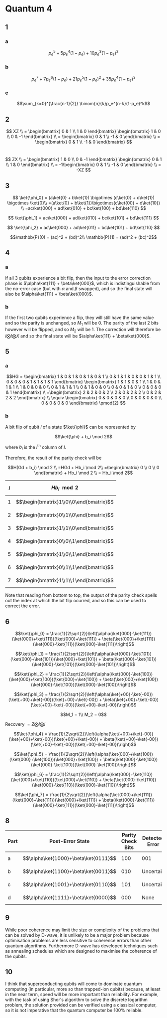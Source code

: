 # Quantum 4

## 1

### a

$$p_e^5 + 5 p_e^4(1-p_e) + 10 p_e^3(1-p_e)^2$$

### b

$$p_e^7 + 7 p_e^6(1-p_e) + 21 p_e^5(1-p_e)^2 + 35 p_e^4(1-p_e)^3$$

### c

$$\sum_{k=0}^{\frac{n-1}{2}} \binom{n}{k}p_e^{n-k}(1-p_e)^k$$

## 2

$$
XZ
\\
= \begin{bmatrix}
0 & 1 \\ 
1 & 0
\end{bmatrix}
\begin{bmatrix}
1 & 0 \\ 
0 & -1
\end{bmatrix}
\\
= \begin{bmatrix}
0 & 1 \\ 
-1 & 0
\end{bmatrix}
\\
= \begin{bmatrix}
0 & 1 \\ 
-1 & 0
\end{bmatrix}
$$
<br />

$$
ZX
\\
= \begin{bmatrix}
1 & 0 \\ 
0 & -1
\end{bmatrix}
\begin{bmatrix}
0 & 1 \\ 
1 & 0
\end{bmatrix}
\\
= -1\begin{bmatrix}
0 & 1 \\ 
-1 & 0
\end{bmatrix}
\\
= -XZ
$$

## 3

$$
\ket{\phi_0} = (a\ket{0} + b\ket{1}) \bigotimes (c\ket{0} + d\ket{1}) \bigotimes \ket{0}\\
=(a\ket{0} + b\ket{1})\bigotimes(c\ket{00} + d\ket{10}) \\
=ac\ket{000} + ad\ket{010} + bc\ket{100} + bd\ket{110}
$$

$$
\ket{\phi_1} = ac\ket{000} + ad\ket{010} + bc\ket{101} + bd\ket{111}
$$

$$
\ket{\phi_2} = ac\ket{000} + ad\ket{011} + bc\ket{101} + bd\ket{110}
$$

$$\mathbb{P}(0) = (ac)^2 + (bd)^2\\
\mathbb{P}(1) = (ad)^2 + (bc)^2$$

## 4

### a

If all 3 qubits experience a bit flip, then the input to the error correction phase is $\alpha\ket{111} + \beta\ket{000}$, which is indistinguishable from the no-error case (but with $\alpha$ and $\beta$ swapped), and so the final state will also be $\alpha\ket{111} + \beta\ket{000}$.

### b

If the first two qubits experience a flip, they will still have the same value and so the parity is unchanged, so $M_1$ will be 0. The parity of the last 2 bits however will be flipped, and so $M_2$ will be 1. The correction will therefore be $I\bigotimes I \bigotimes X$ and so the final state will be $\alpha\ket{111} + \beta\ket{000}$.

## 5

### a

$$HG = \begin{bmatrix}
1 & 0 & 1 & 0 & 1 & 0 & 1 \\ 
0 & 1 & 1 & 0 & 0 & 1 & 1 \\ 
0 & 0 & 0 & 1 & 1 & 1 & 1 
\end{bmatrix}
\begin{bmatrix}
1 & 1 & 0 & 1 \\
1 & 0 & 1 & 1 \\
1 & 0 & 0 & 0 \\
0 & 1 & 1 & 1 \\
0 & 1 & 0 & 0 \\
0 & 0 & 1 & 0 \\
0 & 0 & 0 & 1
\end{bmatrix} \\
=\begin{bmatrix}
2 & 2 & 0 & 2 \\ 
2 & 0 & 2 & 2 \\ 
0 & 2 & 2 & 2
\end{bmatrix} \\
\equiv \begin{bmatrix}
0 & 0 & 0 & 0 \\ 
0 & 0 & 0 & 0 \\ 
0 & 0 & 0 & 0
\end{bmatrix} \pmod{2}
$$

### b

A bit flip of qubit $i$ of a state $\ket{\phi}$ can be represented by

$$\ket{\phi} + b_i \mod 2$$

where $b_i$ is the $i$<sup>th</sup> column of $I$.

Therefore, the result of the parity check will be

$$H(Gd + b_i) \mod 2 \\
=HGd + Hb_i \mod 2\\
=\begin{bmatrix}
0 \\
0 \\
0
\end{bmatrix} + Hb_i \mod 2 \\
= Hb_i \mod 2$$

| $$i$$ | $$Hb_i \mod 2$$ |
|---|---|
| 1 | $$\begin{bmatrix}1\\0\\0\end{bmatrix}$$ |
| 2 | $$\begin{bmatrix}0\\1\\0\end{bmatrix}$$ |
| 3 | $$\begin{bmatrix}1\\1\\0\end{bmatrix}$$ |
| 4 | $$\begin{bmatrix}0\\0\\1\end{bmatrix}$$ |
| 5 | $$\begin{bmatrix}1\\0\\1\end{bmatrix}$$ |
| 6 | $$\begin{bmatrix}0\\1\\1\end{bmatrix}$$ |
| 7 | $$\begin{bmatrix}1\\1\\1\end{bmatrix}$$ |

Note that reading from bottom to top, the output of the parity check spells out the index at which the bit flip ocurred, and so this can be used to correct the error.

## 6

$$\ket{\phi_0} = \frac{1}{2\sqrt{2}}\left(\alpha(\ket{000}-\ket{111})(\ket{000}+\ket{111})(\ket{000}+\ket{111}) + \beta(\ket{000}+\ket{111})(\ket{000}-\ket{111})(\ket{000}-\ket{111})\right)$$

$$\ket{\phi_1} = \frac{1}{2\sqrt{2}}\left(\alpha(\ket{000}-\ket{101})(\ket{000}+\ket{101})(\ket{000}+\ket{101}) + \beta(\ket{000}+\ket{101})(\ket{000}-\ket{101})(\ket{000}-\ket{101})\right)$$

$$\ket{\phi_2} = \frac{1}{2\sqrt{2}}\left(\alpha(\ket{000}-\ket{100})(\ket{000}+\ket{100})(\ket{000}+\ket{100}) + \beta(\ket{000}+\ket{100})(\ket{000}-\ket{100})(\ket{000}-\ket{100})\right)$$

$$\ket{\phi_3} = \frac{1}{2\sqrt{2}}\left(\alpha(\ket{+00}-\ket{-00})(\ket{+00}+\ket{-00})(\ket{+00}+\ket{-00}) + \beta(\ket{+00}+\ket{-00})(\ket{+00}-\ket{-00})(\ket{+00}-\ket{-00})\right)$$

$$M_1 = 1\\
M_2 = 0$$

Recovery $= Z\bigotimes I\bigotimes I$

$$\ket{\phi_4} = \frac{1}{2\sqrt{2}}\left(\alpha(\ket{+00}+\ket{-00})(\ket{+00}+\ket{-00})(\ket{+00}+\ket{-00}) + \beta(\ket{+00}-\ket{-00})(\ket{+00}-\ket{-00})(\ket{+00}-\ket{-00})\right)$$

$$\ket{\phi_5} = \frac{1}{2\sqrt{2}}\left(\alpha(\ket{000}+\ket{100})(\ket{000}+\ket{100})(\ket{000}+\ket{100}) + \beta(\ket{000}-\ket{100})(\ket{000}-\ket{100})(\ket{000}-\ket{100})\right)$$

$$\ket{\phi_6} = \frac{1}{2\sqrt{2}}\left(\alpha(\ket{000}+\ket{110})(\ket{000}+\ket{110})(\ket{000}+\ket{110}) + \beta(\ket{000}-\ket{110})(\ket{000}-\ket{110})(\ket{000}-\ket{110})\right)$$

$$\ket{\phi_7} = \frac{1}{2\sqrt{2}}\left(\alpha(\ket{000}+\ket{111})(\ket{000}+\ket{111})(\ket{000}+\ket{111}) + \beta(\ket{000}-\ket{111})(\ket{000}-\ket{111})(\ket{000}-\ket{111})\right)$$

## 8

| Part | Post-Error State | Parity Check Bits | Detected Error | Corrected State |
|---|---|---|---|---|
| a | $$\alpha\ket{1000}+\beta\ket{0111}$$ | 100 | 001 | $$\alpha\ket{0000}+\beta\ket{1111}$$ |
| b | $$\alpha\ket{1100}+\beta\ket{0011}$$ | 010 | Uncertain | N/A |
| c | $$\alpha\ket{1001}+\beta\ket{0110}$$ | 101 | Uncertain | N/A |
| d | $$\alpha\ket{1111}+\beta\ket{0000}$$ | 000 | None | $$\alpha\ket{1111}+\beta\ket{0000}$$ |

## 9

While poor coherence may limit the size or complexity of the problems that can be solved by D-wave, it is unlikely to be a major problem because optimisation problems are less sensitive to coherence errors than other quantum algorithms. Furthermore D-wave has developed techniques such as annealing schedules which are designed to maximise the coherence of the qubits.

## 10

I think that superconducting qubits will come to dominate quantum computing (in particular, more so than trapped-ion qubits) because, at least in the near term, speed will be more important than reliability. For example, with the task of using Shor's algorithm to solve the discrete logarithm problem, the solution provided can be verified using a classical computer, so it is not imperative that the quantum computer be 100% reliable.